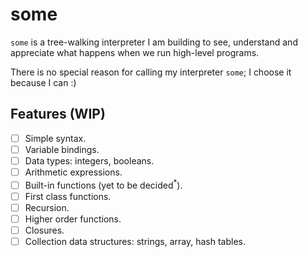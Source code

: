 # some

`some` is a tree-walking interpreter I am building to see, understand and
appreciate what happens when we run high-level programs.

There is no special reason for calling my interpreter `some`;
I choose it because I can :)

## Features (WIP)

- [ ] Simple syntax.
- [ ] Variable bindings.
- [ ] Data types: integers, booleans.
- [ ] Arithmetic expressions.
- [ ] Built-in functions (yet to be decided$^*$).
- [ ] First class functions.
- [ ] Recursion.
- [ ] Higher order functions.
- [ ] Closures.
- [ ] Collection data structures: strings, array, hash tables.
